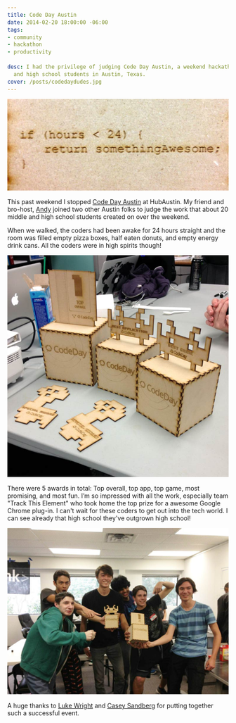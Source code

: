 ```yaml
---
title: Code Day Austin
date: 2014-02-20 18:00:00 -06:00
tags:
- community
- hackathon
- productivity

desc: I had the privilege of judging Code Day Austin, a weekend hackathon for middle
  and high school students in Austin, Texas.
cover: /posts/codedaydudes.jpg
---
```


<img src="/static/img/posts/codedayaustin.jpg" alt="awards at codeday">

This past weekend I stopped [Code Day Austin](https://feb.2014.austin.codeday.org/) at HubAustin. My friend and bro-host, [Andy](https://www.twitter.com/alwaysunday) joined two other Austin folks to judge the work that about 20 middle and high school students created on over the weekend.

When we walked, the coders had been awake for 24 hours straight and the room was filled empty pizza boxes, half eaten donuts, and empty energy drink cans. All the coders were in high spirits though!

<img src="/static/img/posts/codedayawards.jpg" alt="awards at codeday">

There were 5 awards in total: Top overall, top app, top game, most promising, and most fun. I’m so impressed with all the work, especially team "Track This Element" who took home the top prize for a awesome Google Chrome plug-in. I can't wait for these coders to get out into the tech world. I can see already that high school they've outgrown high school!

<img src="/static/img/posts/codedaydudes.jpg" alt="awards at codeday">

A huge thanks to [Luke Wright](https://simplyluke.com/) and [Casey Sandberg](https://casesandberg.com/) for putting together such a successful event.
